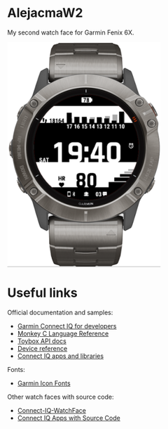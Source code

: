 # AlejacmaW2

My second watch face for Garmin Fenix 6X.

<img src="AlejacmaW2_eng.png"
     alt="AlejacmaW2 English"
     width="350" />

# Useful links

Official documentation and samples:
- [Garmin Connect IQ for developers](https://developer.garmin.com/connect-iq/overview/)
- [Monkey C Language Reference](https://developer.garmin.com/connect-iq/reference-guides/monkey-c-reference/)
- [Toybox API docs](https://developer.garmin.com/connect-iq/api-docs/index.html)
- [Device reference](https://developer.garmin.com/connect-iq/reference-guides/devices-reference/)
- [Connect IQ apps and libraries](https://github.com/garmin/connectiq-apps)

Fonts:
- [Garmin Icon Fonts](https://github.com/sunpazed/garmin-iconfonts)

Other watch faces with source code:
- [Connect-IQ-WatchFace](https://gitlab.com/ravenfeld/Connect-IQ-WatchFace)
- [Connect IQ Apps with Source Code](https://starttorun.info/connect-iq-apps-with-source-code/)